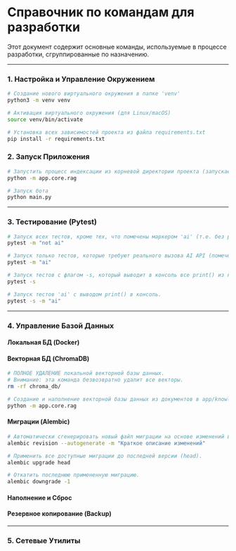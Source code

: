 # Справочник по командам для разработки

Этот документ содержит основные команды, используемые в процессе разработки, сгруппированные по назначению.

---

### 1. Настройка и Управление Окружением

```bash
# Создание нового виртуального окружения в папке 'venv'
python3 -m venv venv

# Активация виртуального окружения (для Linux/macOS)
source venv/bin/activate

# Установка всех зависимостей проекта из файла requirements.txt
pip install -r requirements.txt
```

### 2. Запуск Приложения

```bash
# Запустить процесс индексации из корневой директории проекта (запускается только вручную и не входит в основной цикл работы приложения)
python -m app.core.rag

# Запуск бота
python main.py
```

---

### 3. Тестирование (Pytest)

```bash
# Запуск всех тестов, кроме тех, что помечены маркером 'ai' (т.е. без реальных вызовов AI API).
pytest -m "not ai"

# Запуск только тестов, которые требуют реального вызова AI API (помечены маркером 'ai').
pytest -m "ai"

# Запуск тестов с флагом -s, который выводит в консоль все print() из кода. Полезно для отладки.
pytest -s

# Запуск тестов 'ai' с выводом print() в консоль.
pytest -s -m "ai"
```

---

### 4. Управление Базой Данных

#### Локальная БД (Docker)

#### Векторная БД (ChromaDB)
```bash
# ПОЛНОЕ УДАЛЕНИЕ локальной векторной базы данных.
# Внимание: эта команда безвозвратно удалит все векторы.
rm -rf chroma_db/

# Создание и наполнение векторной базы данных из документов в app/knowledge_base
python -m app.core.rag
```


#### Миграции (Alembic)
```bash
# Автоматически сгенерировать новый файл миграции на основе изменений в моделях SQLAlchemy.
alembic revision --autogenerate -m "Краткое описание изменений"

# Применить все доступные миграции до последней версии (head).
alembic upgrade head

# Откатить последнюю примененную миграцию.
alembic downgrade -1
```

#### Наполнение и Сброс


#### Резервное копирование (Backup)

---

### 5. Сетевые Утилиты
